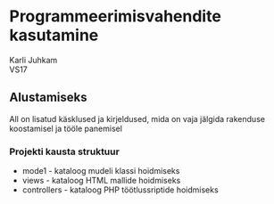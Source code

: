 # Programmeerimisvahendite kasutamine
Karli Juhkam\
VS17

## Alustamiseks
All on lisatud käsklused ja kirjeldused, mida on vaja jälgida rakenduse
koostamisel ja tööle panemisel

### Projekti kausta struktuur
* mode1 - kataloog mudeli klassi hoidmiseks
* views - kataloog HTML mallide hoidmiseks
* controllers - kataloog PHP töötlussriptide hoidmiseks
